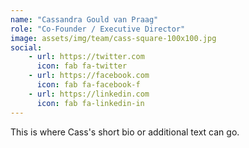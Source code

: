 ```yaml
---
name: "Cassandra Gould van Praag"
role: "Co-Founder / Executive Director"
image: assets/img/team/cass-square-100x100.jpg
social:
    - url: https://twitter.com
      icon: fab fa-twitter
    - url: https://facebook.com
      icon: fab fa-facebook-f
    - url: https://linkedin.com
      icon: fab fa-linkedin-in
---
```

This is where Cass's short bio or additional text can go.